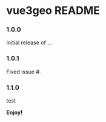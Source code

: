 # vue3geo README


### 1.0.0

Initial release of ...

### 1.0.1

Fixed issue #.

### 1.1.0

test




**Enjoy!**
